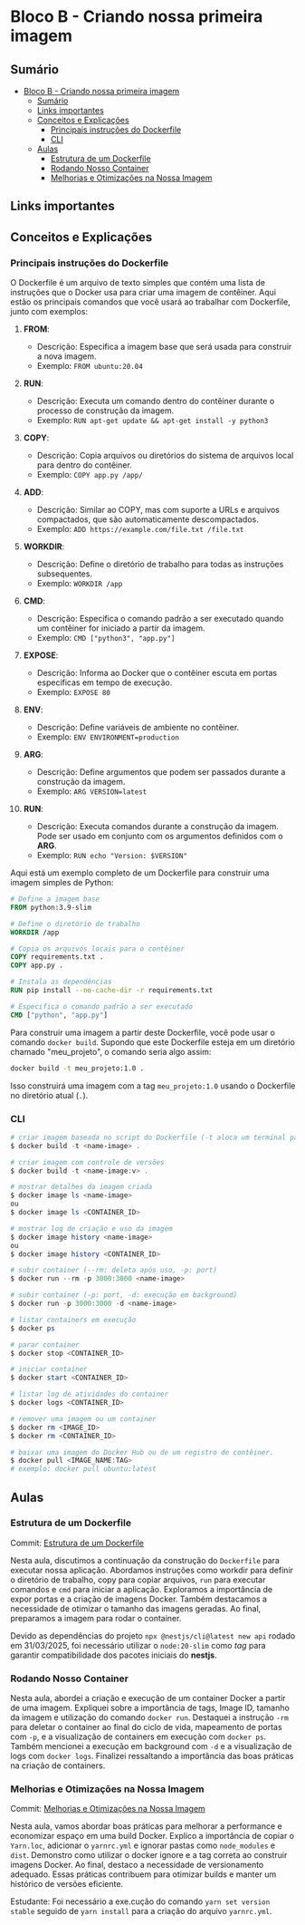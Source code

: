 # Bloco B - Criando nossa primeira imagem

## Sumário

- [Bloco B - Criando nossa primeira imagem](#bloco-b---criando-nossa-primeira-imagem)
  - [Sumário](#sumário)
  - [Links importantes](#links-importantes)
  - [Conceitos e Explicações](#conceitos-e-explicações)
    - [Principais instruções do Dockerfile](#principais-instruções-do-dockerfile)
    - [CLI](#cli)
  - [Aulas](#aulas)
    - [Estrutura de um Dockerfile](#estrutura-de-um-dockerfile)
    - [Rodando Nosso Container](#rodando-nosso-container)
    - [Melhorias e Otimizações na Nossa Imagem](#melhorias-e-otimizações-na-nossa-imagem)

## Links importantes

## Conceitos e Explicações

### Principais instruções do Dockerfile

O Dockerfile é um arquivo de texto simples que contém uma lista de instruções que o Docker usa para criar uma imagem de contêiner. Aqui estão os principais comandos que você usará ao trabalhar com Dockerfile, junto com exemplos:

1. **FROM**:
   - Descrição: Especifica a imagem base que será usada para construir a nova imagem.
   - Exemplo: `FROM ubuntu:20.04`

2. **RUN**:
   - Descrição: Executa um comando dentro do contêiner durante o processo de construção da imagem.
   - Exemplo: `RUN apt-get update && apt-get install -y python3`

3. **COPY**:
   - Descrição: Copia arquivos ou diretórios do sistema de arquivos local para dentro do contêiner.
   - Exemplo: `COPY app.py /app/`

4. **ADD**:
   - Descrição: Similar ao COPY, mas com suporte a URLs e arquivos compactados, que são automaticamente descompactados.
   - Exemplo: `ADD https://example.com/file.txt /file.txt`

5. **WORKDIR**:
   - Descrição: Define o diretório de trabalho para todas as instruções subsequentes.
   - Exemplo: `WORKDIR /app`

6. **CMD**:
   - Descrição: Especifica o comando padrão a ser executado quando um contêiner for iniciado a partir da imagem.
   - Exemplo: `CMD ["python3", "app.py"]`

7. **EXPOSE**:
   - Descrição: Informa ao Docker que o contêiner escuta em portas específicas em tempo de execução.
   - Exemplo: `EXPOSE 80`

8. **ENV**:
   - Descrição: Define variáveis de ambiente no contêiner.
   - Exemplo: `ENV ENVIRONMENT=production`

9. **ARG**:
   - Descrição: Define argumentos que podem ser passados durante a construção da imagem.
   - Exemplo: `ARG VERSION=latest`

10. **RUN**:
    - Descrição: Executa comandos durante a construção da imagem. Pode ser usado em conjunto com os argumentos definidos com o **ARG**.
    - Exemplo: `RUN echo "Version: $VERSION"`

Aqui está um exemplo completo de um Dockerfile para construir uma imagem simples de Python:

```Dockerfile
# Define a imagem base
FROM python:3.9-slim

# Define o diretório de trabalho
WORKDIR /app

# Copia os arquivos locais para o contêiner
COPY requirements.txt .
COPY app.py .

# Instala as dependências
RUN pip install --no-cache-dir -r requirements.txt

# Especifica o comando padrão a ser executado
CMD ["python", "app.py"]
```

Para construir uma imagem a partir deste Dockerfile, você pode usar o comando `docker build`. Supondo que este Dockerfile esteja em um diretório chamado "meu_projeto", o comando seria algo assim:

```bash
docker build -t meu_projeto:1.0 .
```

Isso construirá uma imagem com a tag `meu_projeto:1.0` usando o Dockerfile no diretório atual (`.`).

### CLI

```powershell
# criar imagem baseada no script do Dockerfile (-t aloca um terminal para o container e o ponto (.) referencia o Dockerfile)
$ docker build -t <name-image> .

# criar imagem com controle de versões
$ docker build -t <name-image:v> .

# mostrar detalhes da imagem criada
$ docker image ls <name-image>
ou
$ docker image ls <CONTAINER_ID>

# mostrar log de criação e uso da imagem
$ docker image history <name-image>
ou
$ docker image history <CONTAINER_ID>

# subir container (--rm: deleta após uso, -p: port)
$ docker run --rm -p 3000:3000 <name-image>

# subir container (-p: port, -d: execução em background)
$ docker run -p 3000:3000 -d <name-image>

# listar containers em execução
$ docker ps

# parar container
$ docker stop <CONTAINER_ID>

# iniciar container
$ docker start <CONTAINER_ID>

# listar log de atividades do container
$ docker logs <CONTAINER_ID>

# remover uma imagem ou um container
$ docker rm <IMAGE_ID>
$ docker rm <CONTAINER_ID>

# baixar uma imagem do Docker Hub ou de um registro de contêiner.
$ docker pull <IMAGE_NAME:TAG>
# exemplo: docker pull ubuntu:latest
```

## Aulas

### Estrutura de um Dockerfile

Commit: [Estrutura de um Dockerfile](https://github.com/rocketseat-education/devops-docker-containers/commit/0f8c46d5dcadcc8088a2f6a5262be3bc5a7d2557)

Nesta aula, discutimos a continuação da construção do `Dockerfile` para executar nossa aplicação. Abordamos instruções como workdir para definir o diretório de trabalho, copy para copiar arquivos, `run` para executar comandos e `cmd` para iniciar a aplicação. Exploramos a importância de expor portas e a criação de imagens Docker. Também destacamos a necessidade de otimizar o tamanho das imagens geradas. Ao final, preparamos a imagem para rodar o container.

Devido as dependências do projeto `npx @nestjs/cli@latest new api` rodado em 31/03/2025, foi necessário utilizar o `node:20-slim` como *tag* para garantir compatibilidade dos pacotes iniciais do **nestjs**.

### Rodando Nosso Container

Nesta aula, abordei a criação e execução de um container Docker a partir de uma imagem. Expliquei sobre a importância de tags, Image ID, tamanho da imagem e utilização do comando `docker run`. Destaquei a instrução `-rm` para deletar o container ao final do ciclo de vida, mapeamento de portas com `-p`, e a visualização de containers em execução com `docker ps`. Também mencionei a execução em background com `-d` e a visualização de logs com `docker logs`. Finalizei ressaltando a importância das boas práticas na criação de containers.

### Melhorias e Otimizações na Nossa Imagem

Commit: [Melhorias e Otimizações na Nossa Imagem](https://github.com/rocketseat-education/devops-docker-containers/commit/7e635ed090972147fc5f0fa6c8663dbf052e89c7)

Nesta aula, vamos abordar boas práticas para melhorar a performance e economizar espaço em uma build Docker. Explico a importância de copiar o `Yarn.loc`, adicionar o `yarnrc.yml` e ignorar pastas como `node_modules` e `dist`. Demonstro como utilizar o docker ignore e a tag correta ao construir imagens Docker. Ao final, destaco a necessidade de versionamento adequado. Essas práticas contribuem para otimizar builds e manter um histórico de versões eficiente.

Estudante: Foi necessário a exe.cução do comando `yarn set version stable` seguido de `yarn install` para a criação do arquivo `yarnrc.yml`.
